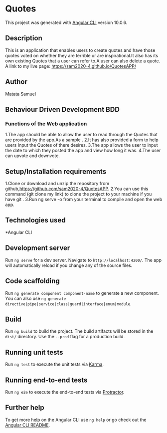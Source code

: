 # Quotes

This project was generated with [Angular CLI](https://github.com/angular/angular-cli) version 10.0.6.

## Description

This is an application that enables users to create quotes and have those quotes voted on whether they are terrible or are inspirational.It also has its own existing Quotes that a user can refer to.A user can also delete a quote. A link to my live page: https://sam2020-4.github.io/QuotesAPP/

## Author

Matata Samuel

## Behaviour Driven Development BDD

### Functions of the Web application

1.The app should be able to allow the user to read through the Quotes that are provided by the app.As a sample . 2.It has also provided a form to help users Input the Quotes of there desires. 3.The app allows the user to input the date to which they posted the app and view how long it was. 4.The user can upvote and downvote.

## Setup/Installation requirements

1.Clone or download and unzip the repository from github,https://github.com/sam2020-4/QuotesAPP. 2.You can use this command (git clone my link) to clone the project to your machine if you have git . 3.Run ng serve -o from your terminal to compile and open the web app.

## Technologies used

*Angular CLI

## Development server

Run `ng serve` for a dev server. Navigate to `http://localhost:4200/`. The app will automatically reload if you change any of the source files.

## Code scaffolding

Run `ng generate component component-name` to generate a new component. You can also use `ng generate directive|pipe|service|class|guard|interface|enum|module`.

## Build

Run `ng build` to build the project. The build artifacts will be stored in the `dist/` directory. Use the `--prod` flag for a production build.

## Running unit tests

Run `ng test` to execute the unit tests via [Karma](https://karma-runner.github.io).

## Running end-to-end tests

Run `ng e2e` to execute the end-to-end tests via [Protractor](http://www.protractortest.org/).

## Further help

To get more help on the Angular CLI use `ng help` or go check out the [Angular CLI README](https://github.com/angular/angular-cli/blob/master/README.md).